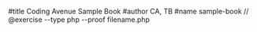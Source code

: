 #title
Coding Avenue Sample Book
#author
CA,
TB
#name
sample-book
// @exercise --type php --proof filename.php
